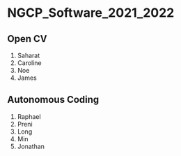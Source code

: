# NGCP_Software_2021_2022

## Open CV
1. Saharat
2. Caroline
3. Noe
4. James

## Autonomous Coding
1. Raphael
2. Preni
3. Long
4. Min
5. Jonathan
